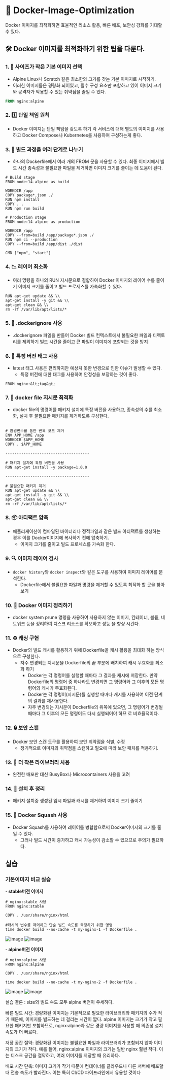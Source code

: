 # 🚀 Docker-Image-Optimization 
Docker 이미지를 최적화하면 효율적인 리소스 활용, 빠른 배포, 보안성 강화를 기대할 수 있다.

## 🛠️ Docker 이미지를 최적화하기 위한 팁을 다룬다.

### 1. 🐳 사이즈가 작은 기본 이미지 선택 
   - Alpine Linux나 Scratch 같은 최소한의 크기를 갖는 기본 이미지로 시작하기.
   - 이러한 이미지들은 경량화 되어있고, 필수 구성 요소만 포함하고 있어 이미지 크기와 공격자가 악용할 수 있는 취약점을 줄일 수 있다.

```dockerfile
FROM nginx:alpine
```

### 2. 1️⃣ 단일 책임 원칙
   - Docker 이미지는 단일 책임을 갖도록 하기
     각 서비스에 대해 별도의 이미지를 사용하고 Docker Compose나 Kubernetes를 사용하여 구성하는게 좋다.

### 3. 🔄 빌드 과정을 여러 단계로 나누기
   - 하나의 Dockerfile에서 여러 개의 FROM 문을 사용할 수 있다.
     최종 이미지에서 빌드 시간 종속성과 불필요한 파일을 제거하면 이미지 크기를 줄이는 데 도움이 된다.

```
# Build stage
FROM node:14-alpine as build

WORKDIR /app
COPY package*.json ./
RUN npm install
COPY . .
RUN npm run build

# Production stage
FROM node:14-alpine as production

WORKDIR /app
COPY --from=build /app/package*.json ./
RUN npm ci --production
COPY --from=build /app/dist ./dist

CMD ["npm", "start"]
```

### 4. 📉 레이어 최소화
   - 여러 명령을 하나의 RUN 지시문으로 결합하여 Docker 이미지의 레이어 수를 줄이기
   이미지 크기를 줄이고 빌드 프로세스를 가속화할 수 있다.
       
```
RUN apt-get update && \\
apt-get install -y git && \\
apt-get clean && \\
rm -rf /var/lib/apt/lists/*
```

### 5. 🚫 .dockerignore 사용
   - .dockerignore 파일을 만들어 Docker 빌드 컨텍스트에서 불필요한 파일과 디렉토리를 제외하기
    빌드 시간을 줄이고 큰 파일이 이미지에 포함되는 것을 방지

### 6. 🔖 특정 버전 태그 사용
  - latest 태그 사용은 편리하지만 예상치 못한 변경으로 인한 이슈가 발생할 수 있다.
    - 특정 버전에 대한 태그를 사용하여 안정성을 보장하는 것이 좋다.
```
FROM nginx:&lt;tag&gt;
```
### 7. 📝 docker file 지시문 최적화
  - docker file의 명령어를 패키지 설치에 특정 버전을 사용하고, 종속성의 수를 최소화, 설치 후 불필요한 패키지를 제거하도록 구성한다.
     
```

# 환경변수를 통한 반복 코드 제거
ENV APP_HOME /app
WORKDIR $APP_HOME
COPY . $APP_HOME

-------------------------------------

# 패키지 설치에 특정 버전을 사용
RUN apt-get install -y package=1.0.0

-------------------------------------

# 불필요한 패키지 제거
RUN apt-get update && \\
apt-get install -y git && \\
apt-get clean && \\
rm -rf /var/lib/apt/lists/*

```

### 8. 📦 아티팩트 압축
  - 애플리케이션이 컴파일된 바이너리나 정적파일과 같은 빌드 아티팩트를 생성하는 경우 이를 Docker이미지에 복사하기 전에 압축하기.
    - 이미지 크기를 줄이고 빌드 프로세스를 가속화 한다.
         
### 9. 🔍 이미지 레이어 검사
  - `docker history`와 `docker inspect`와 같은 도구를 사용하여 이미지 레이어를 분석한다.
    - Dockerfile에서 불필요한 파일과 명령을 제거할 수 있도록 최적화 할 곳을 찾아보기
         
### 10. 🧹 Docker 이미지 정리하기
   - docker system prune 명령을 사용하여 사용하지 않는 이미지, 컨테이너, 볼륨, 네트워크 등을 정리하여 디스크 리소스를 확보하고 성능         을 향샹 시킨다.
     
### 11. ♻️ 캐싱 구현
   - Docker의 빌드 캐시를 활용하기 위해 Dockerfile을 캐시 활용을 최대화 하는 방식으로 구성한다.
     - 자주 변경되는 지시문을 Dockerfile의 끝 부분에 배치하여 캐시 무효화를 최소화 하기
       - Docker는 각 명령어를 실행할 때마다 그 결과를 캐시에 저장한다. 만약 Dockerfile의 명령어 중 하나라도 변경되면 그 명령어와 그             이후의 모든 명령어의 캐시가 무효화된다.
       - Docker는 각 명령어(지시문)를 실행할 때마다 캐시를 사용하여 이전 단계의 결과를 재사용한다.
       - 자주 변경되는 지시문이 Dockerfile의 위쪽에 있으면, 그 명령어가 변경될 때마다 그 이후의 모든 명령어도 다시 실행되어야 하므              로 비효율적이다.
### 12. 🔒 보안 스캔
   - Docker 보안 스캔 도구를 활용하여 보안 취약점을 식별, 수정
     - 정기적으로 이미지의 취약점을 스캔하고 필요에 따라 보안 패치를 적용하기.
       
### 13. 🐜 더 작은 라이브러리 사용
   - 완전한 배포판 대신 BusyBox나 Microcontainers 사용을 고려

### 14. 🧽 설치 후 정리
   - 패키지 설치중 생성된 임시 파일과 캐시를 제거하여 이미지 크기 줄이기

### 15. 🧊 Docker Squash 사용
   - Docker Squash를 사용하여 레이어를 병합함으로써 Docker이미지의 크기를 줄일 수 있다.
     - 그러나 빌드 시간이 증가하고 캐시 가능성이 감소할 수 있으므로 주의가 필요하다.


## 실습

### 기본이미지 비교 실습
**- stable버전 이미지**
```
# nginx:stable 사용
FROM nginx:stable

COPY . /usr/share/nginx/html
```

```
#캐시의 변수를 제외하고 단순 빌드 속도를 측정하기 위한 명령
time docker build --no-cache -t my-nginx-1 -f Dockerfile .
```
![image](https://github.com/user-attachments/assets/ce8abc5f-7c5c-4a04-ab40-c2d40ff7c750)
![image](https://github.com/user-attachments/assets/a18bf4d1-4334-442f-9fbb-d3c64666926c)



**- alpine버전 이미지**
```
# nginx:alpine 사용
FROM nginx:alpine

COPY . /usr/share/nginx/html
```


```
time docker build --no-cache -t my-nginx-2 -f Dockerfile .
```
![image](https://github.com/user-attachments/assets/3880d71c-896f-4590-bacd-d0979ef512c6)
![image](https://github.com/user-attachments/assets/922b90f2-4878-4e0c-bd28-88ae6efe89d8)




실습 결론 :
size와 빌드 속도 모두 alpine 버전이 우세하다.

빠른 빌드 시간: 경량화된 이미지는 기본적으로 필요한 라이브러리와 패키지의 수가 적기 때문에, 이미지를 빌드하는 데 걸리는 시간이 짧다. alpine 이미지는 크기가 작고 필요한 패키지만 포함하므로, nginx:alpine과 같은 경량 이미지를 사용할 때 의존성 설치 속도가 더 빠르다.

저장 공간 절약: 경량화된 이미지는 불필요한 파일과 라이브러리가 포함되지 않아 이미지의 크기가 작다.
예를 들어, nginx:alpine 이미지의 크기는 일반 nginx 훨씬 작다. 이는 디스크 공간을 절약하고, 여러 이미지를 저장할 때 유리하다.

배포 시간 단축: 이미지 크기가 작기 때문에 컨테이너를 클라우드나 다른 서버에 배포할 때 전송 속도가 빨라진다. 이는 특히 CI/CD 파이프라인에서 유용할 것이다
